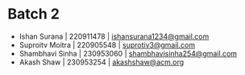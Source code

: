 # Batch 2
+ Ishan Surana | 220911478 | ishansurana1234@gmail.com
+ Suproitv Moitra | 220905548 | suprotiv3@gmail.com
+ Shambhavi Sinha | 230953060 | shambhavisinha254@gmail.com 
+ Akash Shaw | 230953254 | akashshaw@acm.org